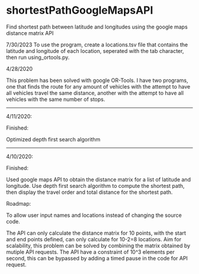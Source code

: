 # shortestPathGoogleMapsAPI
Find shortest path between latitude and longitudes using the google maps distance matrix API

7/30/2023
To use the program, create a locations.tsv file that contains the latitude and longitude of each location, seperated with the tab character, then run using_ortools.py.

4/28/2020

This problem has been solved with google OR-Tools. I have two programs, one that finds the route for any amount of vehicles with the attempt to have all vehicles travel the same distance, another with the attempt to have all vehicles with the same number of stops.

-----------------------------------------------------------------------------------------------------------------------------------

4/11/2020:

Finished:

Optimized depth first search algorithm

-----------------------------------------------------------------------------------------------------------------------------------

4/10/2020:

Finished:

Used google maps API to obtain the distance matrix for a list of latitude and longitude. Use depth first search algorithm to compute the shortest path, then display the travel order and total distance for the shortest path.

Roadmap:

To allow user input names and locations instead of changing the source code.

The API can only calculate the distance matrix for 10 points, with the start and end points defined, can only calculate for 10-2=8 locations. Aim for scalability, this problem can be solved by combining the matrix obtained by mutiple API requests. The API have a constraint of 10^3 elements per second, this can be bypassed by adding a timed pause in the code for API request.
